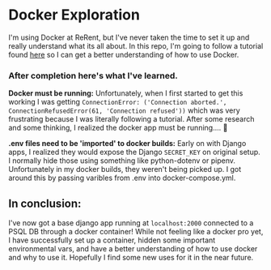 # Docker Exploration
I'm using Docker at ReRent, but I've never taken the time to set it up and really understand what its all about.  In this repo, I'm going to follow a tutorial found [here](https://docs.docker.com/compose/django/) so I can get a better understanding of how to use Docker.


### After completion here's what I've learned.
__Docker must be running:__ Unfortunately, when I first started to get this working I was getting `ConnectionError: ('Connection aborted.', ConnectionRefusedError(61, 'Connection refused'))` which was very frustrating because I was literally following a tutorial.  After some research and some thinking, I realized the docker app must be running.... :facepalm:

__.env files need to be 'imported' to docker builds:__ Early on with Django apps, I realized they would expose the Django `SECRET_KEY` on original setup.  I normally hide those using something like python-dotenv or pipenv.  Unfortunately in my docker builds, they weren't being picked up.  I got around this by passing varibles from .env into docker-compose.yml.

## In conclusion:
I've now got a base django app running at `localhost:2000` connected to a PSQL DB through a docker container!  While not feeling like a docker pro yet, I have successfully set up a container, hidden some important environmental vars, and have a better understanding of how to use docker and why to use it.  Hopefully I find some new uses for it in the near future.

